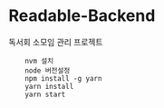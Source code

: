 # Readable-Backend
독서회 소모임 관리 프로젝트

```
    nvm 설치
    node 버전설정
    npm install -g yarn
    yarn install
    yarn start
```